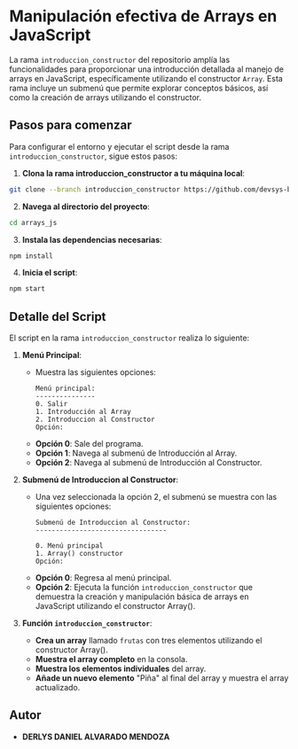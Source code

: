# Manipulación efectiva de Arrays en JavaScript

La rama `introduccion_constructor` del repositorio amplía las funcionalidades para proporcionar una introducción detallada al manejo de arrays en JavaScript, específicamente utilizando el constructor `Array`. Esta rama incluye un submenú que permite explorar conceptos básicos, así como la creación de arrays utilizando el constructor.

## Pasos para comenzar

Para configurar el entorno y ejecutar el script desde la rama `introduccion_constructor`, sigue estos pasos:

1. **Clona la rama introduccion_constructor a tu máquina local**:

  ```bash
  git clone --branch introduccion_constructor https://github.com/devsys-bit/arrays_js.git
  ```

2. **Navega al directorio del proyecto**:

  ```bash
  cd arrays_js
  ```

3. **Instala las dependencias necesarias**:

  ```bash
  npm install
  ```

4. **Inicia el script**:

  ```bash
  npm start
  ```

## Detalle del Script

El script en la rama `introduccion_constructor` realiza lo siguiente:

1. **Menú Principal**:
    - Muestra las siguientes opciones:
      ```
      Menú principal:
      ---------------
      0. Salir
      1. Introducción al Array
      2. Introduccion al Constructor
      Opción:
      ```
    - **Opción 0**: Sale del programa.
    - **Opción 1**: Navega al submenú de Introducción al Array.
    - **Opción 2**: Navega al submenú de Introducción al Constructor.

2. **Submenú de Introduccion al Constructor**:
    - Una vez seleccionada la opción 2, el submenú se muestra con las siguientes opciones:
      ```
      Submenú de Introduccion al Constructor:
      ---------------------------------

      0. Menú principal
      1. Array() constructor
      Opción: 
      ```
    - **Opción 0**: Regresa al menú principal.
    - **Opción 2**: Ejecuta la función `introduccion_constructor` que demuestra la creación y manipulación básica de arrays en JavaScript utilizando el constructor Array().

3. **Función `introduccion_constructor`**:
    - **Crea un array** llamado `frutas` con tres elementos utilizando el constructor Array().
    - **Muestra el array completo** en la consola.
    - **Muestra los elementos individuales** del array.
    - **Añade un nuevo elemento** "Piña" al final del array y muestra el array actualizado.

## Autor

- **DERLYS DANIEL ALVARADO MENDOZA**
